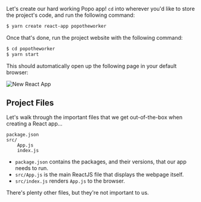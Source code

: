 Let's create our hard working Popo app! `cd` into wherever you'd like to store the project's code, and run the following command:

```bash
$ yarn create react-app popotheworker
```

Once that's done, run the project website with the following command:

```bash
$ cd popotheworker
$ yarn start
```

This should automatically open up the following page in your default browser:

![New React App](https://i.imgur.com/xtR6USh.png)

## Project Files

Let's walk through the important files that we get out-of-the-box when creating a React app...

```
package.json
src/
    App.js
    index.js
```

- `package.json` contains the packages, and their versions, that our app needs to run.
- `src/App.js` is the main ReactJS file that displays the webpage itself.
- `src/index.js` renders `App.js` to the browser.

There's plenty other files, but they're not important to us.
